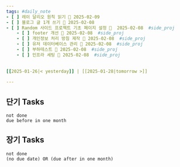 ```yaml
---  
tags: #daily_note  
- [ ] 레이 달리오 원칙 읽기 📅 2025-02-09
- [ ] 블로그 글 1개 쓰기 📅 2025-02-08
- [ ] Random 사이드 프로젝트 기초 페이지 설정 📅  2025-02-08  #side_proj
	- [ ] footer 개선 📅 2025-02-08  #side_proj
	- [ ] 개인정보 처리 방침 제작 📅 2025-02-08  #side_proj
	- [ ] 유저 데이터베이스 관리 📅 2025-02-08  #side_proj
	- [ ] 부하테스트 📅 2025-02-08  #side_proj
	- [ ] 인프라 세팅 📅 2025-02-08  #side_proj
  
  
[[2025-01-26|< yesterday]] | [[2025-01-28|tomorrow >]]  
  
---  
```

## 단기 Tasks
```tasks  
not done  
due before in one month
```

## 장기 Tasks
```tasks
not done
(no due date) OR (due after in one month)
```